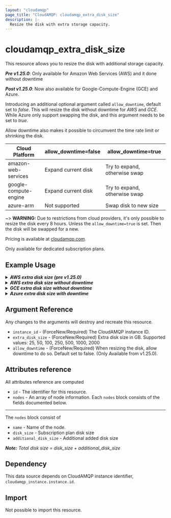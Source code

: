 ```yaml
---
layout: "cloudamqp"
page_title: "CloudAMQP: cloudamqp_extra_disk_size"
description: |-
  Resize the disk with extra storage capacity.
---
```


# cloudamqp_extra_disk_size

This resource allows you to resize the disk with additional storage capacity.

***Pre v1.25.0***: Only available for Amazon Web Services (AWS) and it done without downtime

***Post v1.25.0***: Now also available for Google-Compute-Engine (GCE) and Azure.

Introducing an additional optional argument called `allow_downtime`, default set to *false*. This will resize the disk without downtime for *AWS* and *GCE*. While Azure only support swapping the disk, and this argument needs to be set to *true*.

Allow downtime also makes it possible to circumvent the time rate limit or shrinking the disk.

| Cloud Platform        | allow_downtime=false | allow_downtime=true           |
|-----------------------|----------------------|-------------------------------|
| amazon-web-services   | Expand current disk  | Try to expand, otherwise swap |
| google-compute-engine | Expand current disk  | Try to expand, otherwise swap |
| azure-arm             | Not supported        | Swap disk to new size         |

~> **WARNING:** Due to restrictions from cloud providers, it's only possible to resize the disk every 8 hours. Unless the `allow_downtime=true` is set. Then the disk will be swapped for a new.

Pricing is available at [cloudamqp.com](https://www.cloudamqp.com/).

Only available for dedicated subscription plans.

## Example Usage

<details>
  <summary>
    <b>
      <i>AWS extra disk size (pre v1.25.0)</i>
    </b>
  </summary>

```hcl
# Configure CloudAMQP provider
provider "cloudamqp" {
  apikey = var.cloudamqp_customer_api_key
}

# Instance
resource "cloudamqp_instance" "instance" {
  name   = "Instance"
  plan   = "bunny-1"
  region = "amazon-web-services::us-west-2"
  rmq_version = "3.10.1"
}

# Resize disk with 25 extra GB
resource "cloudamqp_extra_disk_size" "resize_disk" {
  instance_id = cloudamqp_instance.instance.id
  extra_disk_size = 25
}

# Refresh nodes info after disk resize
data "cloudamqp_nodes" "nodes" {
  instance_id = cloudamqp_instance.instance.id
  depends_on = [
    cloudamqp_extra_disk_size.resize_disk,
  ]
}
```

</details>

<details>
  <summary>
    <b>
      <i>AWS extra disk size without downtime</i>
    </b>
  </summary>

```hcl
# Configure CloudAMQP provider
provider "cloudamqp" {
  apikey = var.cloudamqp_customer_api_key
}

# Instance
resource "cloudamqp_instance" "instance" {
  name   = "Instance"
  plan   = "bunny-1"
  region = "amazon-web-services::us-west-2"
  rmq_version = "3.10.1"
}

# Resize disk with 25 extra GB, without downtime
resource "cloudamqp_extra_disk_size" "resize_disk" {
  instance_id = cloudamqp_instance.instance.id
  extra_disk_size = 25
  allow_downtime = false
}

# Refresh nodes info after disk resize
data "cloudamqp_nodes" "nodes" {
  instance_id = cloudamqp_instance.instance.id
  depends_on = [
    cloudamqp_extra_disk_size.resize_disk,
  ]
}
```

</details>

<details>
  <summary>
    <b>
      <i>GCE extra disk size without downtime</i>
    </b>
  </summary>

```hcl
# Configure CloudAMQP provider
provider "cloudamqp" {
  apikey = var.cloudamqp_customer_api_key
}

# Instance
resource "cloudamqp_instance" "instance" {
  name   = "Instance"
  plan   = "bunny-1"
  region = "google-compute-engine::us-central1"
  rmq_version = "3.10.1"
}

# Resize disk with 25 extra GB, without downtime
resource "cloudamqp_extra_disk_size" "resize_disk" {
  instance_id = cloudamqp_instance.instance.id
  extra_disk_size = 25
  allow_downtime = false
}

# Refresh nodes info after disk resize
data "cloudamqp_nodes" "nodes" {
  instance_id = cloudamqp_instance.instance.id
  depends_on = [
    cloudamqp_extra_disk_size.resize_disk,
  ]
}
```

</details>

<details>
  <summary>
    <b>
      <i>Azure extra disk size with downtime</i>
    </b>
  </summary>

```hcl
# Configure CloudAMQP provider
provider "cloudamqp" {
  apikey = var.cloudamqp_customer_api_key
}

# Instance
resource "cloudamqp_instance" "instance" {
  name   = "Instance"
  plan   = "bunny-1"
  region = "azure-arm::centralus"
  rmq_version = "3.10.1"
}

# Resize disk with 25 extra GB, with downtime
resource "cloudamqp_extra_disk_size" "resize_disk" {
  instance_id = cloudamqp_instance.instance.id
  extra_disk_size = 25
  allow_downtime = true
}

# Refresh nodes info after disk resize
data "cloudamqp_nodes" "nodes" {
  instance_id = cloudamqp_instance.instance.id
  depends_on = [
    cloudamqp_extra_disk_size.resize_disk,
  ]
}
```

</details>

## Argument Reference

Any changes to the arguments will destroy and recreate this resource.

* `instance_id`       - (ForceNew/Required) The CloudAMQP instance ID.
* `extra_disk_size`   - (ForceNew/Required) Extra disk size in GB. Supported values: 25, 50, 100, 250, 500, 1000, 2000
* `allow_downtime`    - (ForceNew/Required) When resizing the disk, allow downtime to do so. Default set to false. (Only Available from v1.25.0).

## Attributes reference

All attributes reference are computed

* `id`    - The identifier for this resource.
* `nodes` - An array of node information. Each `nodes` block consists of the fields documented below.

___

The `nodes` block consist of

* `name`                  - Name of the node.
* `disk_size`             - Subscription plan disk size
* `additional_disk_size`  - Additional added disk size

***Note:*** *Total disk size = disk_size + additional_disk_size*

## Dependency

This data source depends on CloudAMQP instance identifier, `cloudamqp_instance.instance.id`.

## Import

Not possible to import this resource.
